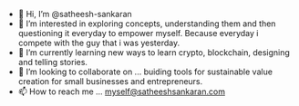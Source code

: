 - 👋 Hi, I’m @satheesh-sankaran
- 👀 I’m interested in exploring concepts, understanding them and then questioning it everyday to empower myself. Because everyday i compete with the guy that i was yesterday.
- 🌱 I’m currently learning new ways to learn crypto, blockchain, designing and telling stories. 
- 💞️ I’m looking to collaborate on ... buiding tools for sustainable value creation for small businesses and entrepreneurs. 
- 📫 How to reach me ... myself@satheeshsankaran.com 

<!---
satheesh-sankaran/satheesh-sankaran is a ✨ special ✨ repository because its `README.md` (this file) appears on your GitHub profile.
You can click the Preview link to take a look at your changes.
--->
